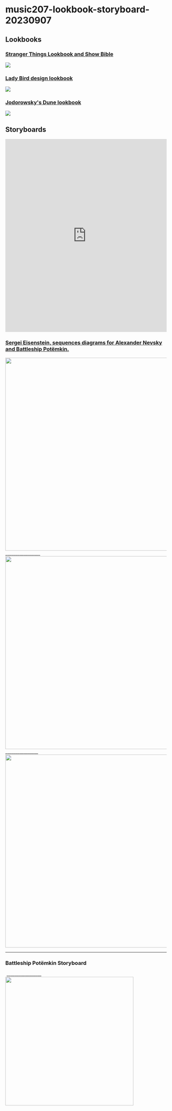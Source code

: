 # music207-lookbook-storyboard-20230907

## Lookbooks

### [Stranger Things Lookbook and Show Bible](http://www.zen134237.zen.co.uk/Stranger_Things/Stranger_Things_-_Bible.pdf)

![](https://s3.crackedcdn.com/phpimages/pictofact/9/5/0/746950.jpg?v=1)

### [Lady Bird design lookbook](https://chips.nyc/work/lady-bird/)

![](https://chips.nyc/wp-content/uploads/2018/02/LadyBird-Lookbook-1-2048x1366.jpg)

### [Jodorowsky's Dune lookbook](https://www.iamag.co/the-art-of-jodorowskys-dune/)

![](https://i.ytimg.com/vi/jg4OCeSTL08/maxresdefault.jpg)



## Storyboards

<iframe class="scribd_iframe_embed" title="Eisenstein_Battleship Potemkin storyboards" src="https://www.scribd.com/embeds/496027877/content?start_page=1&view_mode=scroll&access_key=key-iJkAW1LlFC36IrNVMslN" tabindex="0" data-auto-height="true" data-aspect-ratio="0.676911544227886" scrolling="no" width="100%" height="600" frameborder="0"></iframe><p  style="   margin: 12px auto 6px auto;   font-family: Helvetica,Arial,Sans-serif;   font-style: normal;   font-variant: normal;   font-weight: normal;   font-size: 14px;   line-height: normal;   font-size-adjust: none;   font-stretch: normal;   -x-system-font: none;   display: block;" >
	
### [Sergei Eisenstein, sequences diagrams for Alexander Nevsky and Battleship Potëmkin.](https://socks-studio.com/2011/04/21/sergei-eisenstein-sequences-diagrams-for-alexander-nevsky-and-battleship-potemkin/)
	
<img src=https://socks-studio.com/img/blog/20070822_134228_f1e3d3a315651925f65ee64081cf9c9b-800x364.jpeg width="600">
_________________
	
<img src=http://socks-studio.com/img/blog/ft1.jpeg width="600">
________________

<img src=https://socks-studio.com/img/blog/20070822_134228_f1e3d3a315651925f65ee64081cf9c9b-800x364.jpeg width="600">

_________________
	
### Battleship Potëmkin Storyboard

<img src=https://socks-studio.com/img/blog/ft3-e1303409482978.jpeg width="00">
_________________

<img src=https://socks-studio.com/img/blog/ft2-e1303409473166.jpeg width="400">